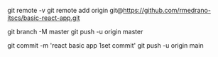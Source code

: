 git remote -v
git remote add origin git@https://github.com/rmedrano-itscs/basic-react-app.git

git branch -M master
git push -u origin master

git commit -m 'react basic app 1set commit'
git push -u origin main

